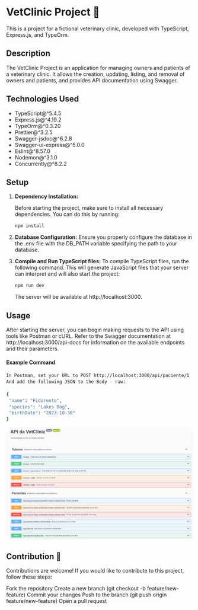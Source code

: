 # VetClinic Project :dog:

This is a project for a fictional veterinary clinic, developed with TypeScript, Express.js, and TypeOrm.

## Description

The VetClinic Project is an application for managing owners and patients of a veterinary clinic. It allows the creation, updating, listing, and removal of owners and patients, and provides API documentation using Swagger.

## Technologies Used

- TypeScript@^5.4.5
- Express.js@^4.19.2
- TypeOrm@^0.3.20
- Prettier@^3.2.5
- Swagger-jsdoc@^6.2.8
- Swagger-ui-express@^5.0.0
- Eslint@^8.57.0
- Nodemon@^3.1.0
- Concurrently@^8.2.2

## Setup

1. **Dependency Installation:**

   Before starting the project, make sure to install all necessary dependencies. You can do this by running:

   ```bash
   npm install
2. **Database Configuration:**
   Ensure you properly configure the database in the .env file with the DB_PATH variable specifying the path to your database.
3. **Compile and Run TypeScript files:**
   To compile TypeScript files, run the following command. This will generate JavaScript files that your server can interpret and will also start the project:
   ```bash
   npm run dev
   ```
   The server will be available at http://localhost:3000.
   
## Usage
After starting the server, you can begin making requests to the API using tools like Postman or cURL. Refer to the Swagger documentation at http://localhost:3000/api-docs for information on the available endpoints and their parameters.

#### Example Command

```bash
In Postman, set your URL to POST http://localhost:3000/api/paciente/1
And add the following JSON to the Body - raw:

{
 "name": "Fidorento",
 "species": "Lakes Dog",
 "birthDate": "2023-10-30"
}
```
![Imagem](src/images/api.png)
## Contribution :tiger:
Contributions are welcome! If you would like to contribute to this project, follow these steps:

Fork the repository
Create a new branch (git checkout -b feature/new-feature)
Commit your changes
Push to the branch (git push origin feature/new-feature)
Open a pull request